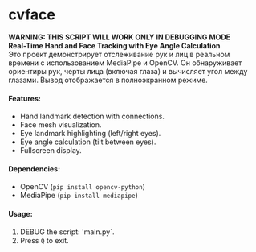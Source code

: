 # cvface
**WARNING: THIS SCRIPT WILL WORK ONLY IN DEBUGGING MODE**  
**Real-Time Hand and Face Tracking with Eye Angle Calculation**  
Это проект демонстрирует отслеживание рук и лиц в реальном времени с использованием MediaPipe и OpenCV. Он обнаруживает ориентиры рук, черты лица (включая глаза) и вычисляет угол между глазами. Вывод отображается в полноэкранном режиме.

#### Features:
- Hand landmark detection with connections.
- Face mesh visualization.
- Eye landmark highlighting (left/right eyes).
- Eye angle calculation (tilt between eyes).
- Fullscreen display.

#### Dependencies:
- OpenCV (`pip install opencv-python`)
- MediaPipe (`pip install mediapipe`)

#### Usage:
1. DEBUG the script: 'main.py`.
2. Press `Q` to exit.
